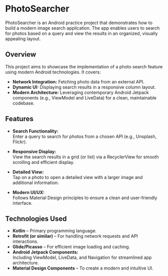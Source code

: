 # PhotoSearcher

PhotoSearcher is an Android practice project that demonstrates how to build a modern image search application. The app enables users to search for photos based on a query and view the results in an organized, visually appealing layout.

## Overview

This project aims to showcase the implementation of a photo search feature using modern Android technologies. It covers:
- **Network Integration:** Fetching photo data from an external API.
- **Dynamic UI:** Displaying search results in a responsive column layout.
- **Modern Architecture:** Leveraging contemporary Android Jetpack components (e.g., ViewModel and LiveData) for a clean, maintainable codebase.

## Features

- **Search Functionality:**  
  Enter a query to search for photos from a chosen API (e.g., Unsplash, Flickr).

- **Responsive Display:**  
  View the search results in a grid (or list) via a RecyclerView for smooth scrolling and efficient display.

- **Detailed View:**  
  Tap on a photo to open a detailed view with a larger image and additional information.

- **Modern UI/UX:**  
  Follows Material Design principles to ensure a clean and user-friendly interface.

## Technologies Used

- **Kotlin** – Primary programming language.
- **Retrofit (or similar)** – For handling network requests and API interactions.
- **Glide/Picasso** – For efficient image loading and caching.
- **Android Jetpack Components:**  
  Including ViewModel, LiveData, and Navigation for streamlined app architecture.
- **Material Design Components** – To create a modern and intuitive UI.
